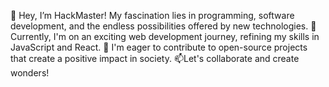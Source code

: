 👋 Hey, I’m HackMaster! My fascination lies in programming, software development, and the endless possibilities offered by new technologies. 
🌱 Currently, I'm on an exciting web development journey, refining my skills in JavaScript and React. 
💞️ I'm eager to contribute to open-source projects that create a positive impact in society. 
📫Let's collaborate and create wonders!
